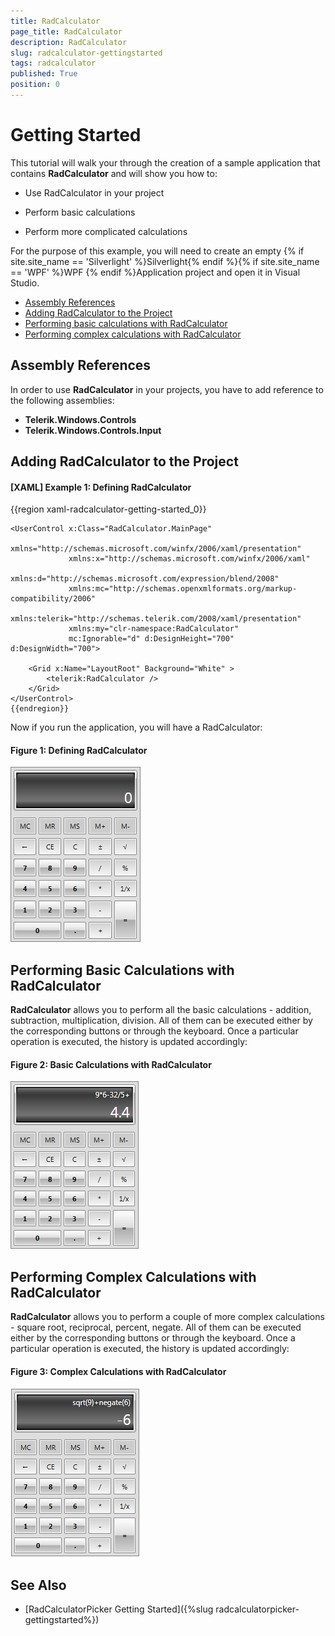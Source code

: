 ```yaml
---
title: RadCalculator
page_title: RadCalculator
description: RadCalculator
slug: radcalculator-gettingstarted
tags: radcalculator
published: True
position: 0
---
```


# Getting Started

This tutorial will walk your through the creation of a sample application that contains __RadCalculator__ and will show you how to:
		  
* Use RadCalculator in your project

* Perform basic calculations

* Perform more complicated calculations

For the purpose of this example, you will need to create an empty {% if site.site_name == 'Silverlight' %}Silverlight{% endif %}{% if site.site_name == 'WPF' %}WPF {% endif %}Application project and open it in Visual Studio.

* [Assembly References](#assembly-references)
* [Adding RadCalculator to the Project](#adding-radcalculator-to-the-project)
* [Performing basic calculations with RadCalculator](#performing-basic-calculations-with-radcalculator)
* [Performing complex calculations with RadCalculator](#performing-complex-calculations-with-radcalculator)

## Assembly References

In order to use __RadCalculator__ in your projects, you have to add reference to the following assemblies:

* __Telerik.Windows.Controls__
* __Telerik.Windows.Controls.Input__
		  
## Adding RadCalculator to the Project

#### __[XAML] Example 1: Defining RadCalculator__

{{region xaml-radcalculator-getting-started_0}}

	<UserControl x:Class="RadCalculator.MainPage"
	             xmlns="http://schemas.microsoft.com/winfx/2006/xaml/presentation"
	             xmlns:x="http://schemas.microsoft.com/winfx/2006/xaml"
	             xmlns:d="http://schemas.microsoft.com/expression/blend/2008"
	             xmlns:mc="http://schemas.openxmlformats.org/markup-compatibility/2006"
	             xmlns:telerik="http://schemas.telerik.com/2008/xaml/presentation"
	             xmlns:my="clr-namespace:RadCalculator"
	             mc:Ignorable="d" d:DesignHeight="700" d:DesignWidth="700">   
	  
		<Grid x:Name="LayoutRoot" Background="White" >
			<telerik:RadCalculator />		
	    </Grid>
	</UserControl>
	{{endregion}}

Now if you run the application, you will have a RadCalculator:

#### __Figure 1: Defining RadCalculator__
![Rad Calculator-Basic](images/RadCalculator-Basic.png)

## Performing Basic Calculations with RadCalculator

__RadCalculator__ allows you to perform all the basic calculations - addition, subtraction, multiplication, division. All of them can be executed either by the corresponding buttons or through the keyboard. Once a particular operation is executed, the history is updated accordingly:

#### __Figure 2: Basic Calculations with RadCalculator__
![Rad Calculator-Basic Calculations](images/RadCalculator-BasicCalculations.png)

## Performing Complex Calculations with RadCalculator

__RadCalculator__ allows you to perform a couple of more complex calculations - square root, reciprocal, percent, negate. All of them can be executed either by the corresponding buttons or through the keyboard. Once a particular operation is executed, the history is updated accordingly:

#### __Figure 3: Complex Calculations with RadCalculator__
![Rad Calculator-Complex Calculations](images/RadCalculator-ComplexCalculations.png)

## See Also

* [RadCalculatorPicker Getting Started]({%slug radcalculatorpicker-gettingstarted%})
